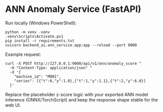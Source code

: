 # ANN Anomaly Service (FastAPI)

Run locally (Windows PowerShell):

```
python -m venv .venv
.venv\Scripts\Activate.ps1
pip install -r requirements.txt
uvicorn backend_ai.ann_service.app:app --reload --port 9000
```

Example request:

```
curl -X POST http://127.0.0.1:9000/api/v1/ann/anomaly_score ^
  -H "Content-Type: application/json" ^
  -d '{
    "machine_id": "M001",
    "series": [{"t":0,"y":1.0},{"t":1,"y":1.1},{"t":2,"y":6.0}]
  }'
```

Replace the placeholder z-score logic with your exported ANN model inference (ONNX/TorchScript) and keep the response shape stable for the web UI.
